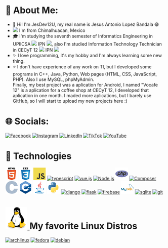 # 💫 About Me:

<ul type="square">
    <li>👋 Hi! I'm JesDev12U, my real name is Jesus Antonio Lopez Bandala 😁</li>
    <li><a href="https://es.wikipedia.org/wiki/M%C3%A9xico" target="_blank"><img draggable="false" src="https://github.com/JesDev12U/JesDev12U/assets/119618881/cdb2ee00-6bfa-4340-9629-aa681fcb4516" width="20px"/></a> I'm from Chimalhuacan, Mexico</li>
    <li>🎓 I'm studying the seventh semester of Informatics Engineering in UPIICSA <a href="https://www.upiicsa.ipn.mx" target="_blank"><img src="https://github.com/JesDev12U/JesDev12U/assets/119618881/5d9a6292-f970-4f52-ba1d-cac458c41598" width="20px"/></a> IPN <a href="https://www.ipn.mx" target="_blank"><img src="https://github.com/JesDev12U/JesDev12U/assets/119618881/bd04d7dc-a809-41f2-ac10-fbc2e557f897" width="10px"/></a>, also I'm studied Information Technology Technician in CECyT 12 <a href="https://www.cecyt12.ipn.mx" target="_blank"><img src="https://github.com/JesDev12U/JesDev12U/assets/119618881/9fd3c990-70cf-464f-a87e-80296d5bffd5" width="20px"/></a> IPN <a href="https://www.ipn.mx" target="_blank"><img src="https://github.com/JesDev12U/JesDev12U/assets/119618881/bd04d7dc-a809-41f2-ac10-fbc2e557f897" width="10px"/></a></li>
    <li>✨ I love programming, it's my hobby and I'm always learning some new thing.</li>
    <li>⭐ I don't have experience of any work on TI, but I developed some programs in C++, Java, Python, Web pages (HTML, CSS, JavaScript, PHP). Also I use MySQL, phpMyAdmin.<br>Finally, my best project was a aplication for Android, I named "Vocafe 12" is a aplication for a coffee shop at CECyT 12, I developed that aplication in one month. I maded more aplications, but I barely use GitHub, so I will start to upload my new projects here :)</li>
</ul>

# 🌐 Socials:

[![Facebook](https://img.shields.io/badge/Facebook-%231877F2.svg?logo=Facebook&logoColor=white)](https://facebook.com/jesusantonio.lopezbandala.7) [![Instagram](https://img.shields.io/badge/Instagram-%23E4405F.svg?logo=Instagram&logoColor=white)](https://instagram.com/jes_12u) [![LinkedIn](https://img.shields.io/badge/LinkedIn-%230077B5.svg?logo=linkedin&logoColor=white)](https://linkedin.com/in/jalb12u) [![TikTok](https://img.shields.io/badge/TikTok-%23000000.svg?logo=TikTok&logoColor=white)](https://tiktok.com/@.jes12u) [![YouTube](https://img.shields.io/badge/YouTube-F04030.svg?logo=youtube&logoColor=white)](https://www.youtube.com/@jesusantoniolopezbandala3569)
# 🍷 Technologies

<p>
  <!-- HTML -->
  <a href="https://www.w3.org/html/" target="_blank" rel="noreferrer"><img src="https://raw.githubusercontent.com/devicons/devicon/master/icons/html5/html5-original-wordmark.svg" alt="html5" width="40" height="40" title="HTML" /></a> 
  <!-- CSS -->
  <a href="https://www.w3schools.com/css/" target="_blank" rel="noreferrer"><img src="https://raw.githubusercontent.com/devicons/devicon/master/icons/css3/css3-original-wordmark.svg" alt="css3" width="40" height="40" title="CSS"/></a> 
  <!--JavaScript-->
  <a href="https://developer.mozilla.org/en-US/docs/Web/JavaScript" target="_blank" rel="noreferrer"> <img src="https://raw.githubusercontent.com/devicons/devicon/master/icons/javascript/javascript-original.svg" alt="javascript" width="40" height="40" title="JavaScript" /></a>
  <!-- TypeScript -->
  <a href="https://www.typescriptlang.org/" target="_blank" rel="noreferrer"><img src="https://www.vectorlogo.zone/logos/typescriptlang/typescriptlang-icon.svg" alt="typescript" width="40" height="40" title="TypeScript" /></a>
   <!-- Vue.js -->
  <a href="https://vuejs.org/" target="_blank" rel="noreferrer"><img src="https://www.vectorlogo.zone/logos/vuejs/vuejs-icon.svg" alt="vue.js" width="40" height="40" title="Vue.js" /></a>
  <!-- Node.js -->
  <a href="https://nodejs.org/en" target="_blank" rel="noreferrer"><img src="https://www.vectorlogo.zone/logos/nodejs/nodejs-icon.svg" alt="Node.js" width="40" height="40" title="Node.js"></a>
  <!--PHP-->
  <a href="https://www.php.net" target="_blank" rel="noreferrer"><img src="https://raw.githubusercontent.com/devicons/devicon/master/icons/php/php-original.svg" alt="php" width="40" height="40" title="PHP"/></a>
  <!-- Composer -->
  <a href="https://getcomposer.org/" target="_blank" rel="noreferrer"><img src="https://getcomposer.org/img/logo-composer-transparent4.png" alt="Composer" width="40" height="40" title="Composer"></a>
  <!-- C -->
  <a href="https://www.cprogramming.com/" target="_blank" rel="noreferrer"><img src="https://raw.githubusercontent.com/devicons/devicon/master/icons/c/c-original.svg" alt="c" width="40" height="40" title="C"/></a> 
  <!-- C++ -->
  <a href="https://www.w3schools.com/cpp/" target="_blank" rel="noreferrer"><img src="https://raw.githubusercontent.com/devicons/devicon/master/icons/cplusplus/cplusplus-original.svg" alt="cplusplus" width="40" height="40" title="C++" /></a>
  <!-- Java -->
  <a href="https://www.java.com" target="_blank" rel="noreferrer"><img src="https://raw.githubusercontent.com/devicons/devicon/master/icons/java/java-original.svg" alt="java" width="40" height="40" title="Java" /></a>
  <!-- Python -->
  <a href="https://www.python.org" target="_blank" rel="noreferrer"><img src="https://raw.githubusercontent.com/devicons/devicon/master/icons/python/python-original.svg" alt="python" width="40" height="40" title="Python" /></a> 
  <!-- Django -->
  <a href="https://www.djangoproject.com/" target="_blank" rel="noreferrer"><img src="https://cdn.worldvectorlogo.com/logos/django.svg" alt="django" width="40" height="40" title="Django"/></a>
  <!-- Flask -->
  <a href="https://flask.palletsprojects.com/" target="_blank" rel="noreferrer"><img src="https://www.vectorlogo.zone/logos/palletsprojects_flask/palletsprojects_flask-icon.svg" alt="flask" width="40" height="40" title="Flask"/></a>
  <!-- Firebase -->
  <a href="https://firebase.google.com/" target="_blank" rel="noreferrer"><img src="https://www.vectorlogo.zone/logos/firebase/firebase-icon.svg" alt="firebase" width="40" height="40" title="Firebase"/></a>
  <!-- MySQL -->
  <a href="https://www.mysql.com/" target="_blank" rel="noreferrer"><img src="https://raw.githubusercontent.com/devicons/devicon/master/icons/mysql/mysql-original-wordmark.svg" alt="mysql" width="40" height="40" title="MySQL"/></a>
  <!-- SQLite -->
  <a href="https://www.sqlite.org/" target="_blank" rel="noreferrer"><img src="https://www.vectorlogo.zone/logos/sqlite/sqlite-icon.svg" alt="sqlite" width="40" height="40" title="SQLite" /></a>
  <!-- Git -->
  <a href="https://git-scm.com/" target="_blank" rel="noreferrer"><img src="https://www.vectorlogo.zone/logos/git-scm/git-scm-icon.svg" alt="git" width="40" height="40" title="Git" /></a> 
</p>

# <a href="https://www.linux.org/" target="_blank" rel="noreferrer"> <img src="https://raw.githubusercontent.com/devicons/devicon/master/icons/linux/linux-original.svg" alt="linux" width="70" height="70" title="Linux"/> </a>  My favorite Linux Distros 

<p>
  <!-- Archlinux -->
  <a href="https://archlinux.org/" target="_blank" rel="noreferrer"><img src="https://www.vectorlogo.zone/logos/archlinux/archlinux-icon.svg" alt="archlinux" width="40" height="40" title="Archlinux" /></a>
  <!-- Fedora -->
  <a href="https://fedoraproject.org/" target="_blank" rel="noreferrer"> <img src="https://www.vectorlogo.zone/logos/getfedora/getfedora-icon.svg" alt="fedora" width="40" height="40" title="Fedora"/></a>   
  <a href="" target="_blank" rel="noreferrer"><img src="https://www.vectorlogo.zone/logos/debian/debian-icon.svg" alt="debian" width="40" height="40" title="Debian" /></a>
</p>
